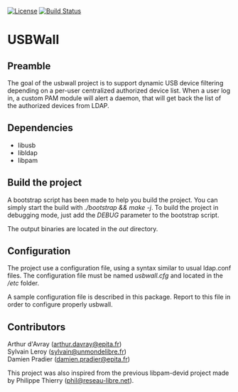 [![License](https://img.shields.io/github/license/turanic/usbwall.svg)](https://github.com/Turanic/usbwall/blob/master/LICENSE)
[![Build Status](https://travis-ci.org/Turanic/usbwall.svg?branch=master)](https://travis-ci.org/Turanic/usbwall)

# USBWall

## Preamble

The goal of the usbwall project is to support dynamic USB device filtering
depending on a per-user centralized authorized device list. When a user log
in, a custom PAM module will alert a daemon, that will get back the list of
the authorized devices from LDAP.

## Dependencies

- libusb
- libldap
- libpam

## Build the project

A bootstrap script has been made to help you build the project. You can simply
start the build with *./bootstrap && make -j*. To build the project in debugging
mode, just add the *DEBUG* parameter to the bootstrap script.

The output binaries are located in the *out* directory.

## Configuration

The project use a configuration file, using a syntax similar to usual ldap.conf
files. The configuration file must be named *usbwall.cfg* and located in the
*/etc* folder.

A sample configuration file is described in this package. Report to this file in
order to configure properly usbwall.

## Contributors

Arthur d'Avray (arthur.davray@epita.fr)  
Sylvain Leroy  (sylvain@unmondelibre.fr)  
Damien Pradier (damien.pradier@epita.fr)

This project was also inspired from the previous libpam-devid project made by
Philippe Thierry (phil@reseau-libre.net).
